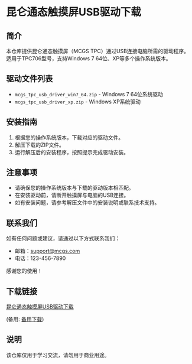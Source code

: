 # 昆仑通态触摸屏USB驱动下载

## 简介
本仓库提供昆仑通态触摸屏（MCGS TPC）通过USB连接电脑所需的驱动程序。适用于TPC706型号，支持Windows 7 64位、XP等多个操作系统版本。

## 驱动文件列表
- `mcgs_tpc_usb_driver_win7_64.zip` - Windows 7 64位系统驱动
- `mcgs_tpc_usb_driver_xp.zip` - Windows XP系统驱动

## 安装指南
1. 根据您的操作系统版本，下载对应的驱动文件。
2. 解压下载的ZIP文件。
3. 运行解压后的安装程序，按照提示完成驱动安装。

## 注意事项
- 请确保您的操作系统版本与下载的驱动版本相匹配。
- 在安装驱动前，请断开触摸屏与电脑的USB连接。
- 如有安装问题，请参考解压文件中的安装说明或联系技术支持。

## 联系我们
如有任何问题或建议，请通过以下方式联系我们：
- 邮箱：support@mcgs.com
- 电话：123-456-7890

感谢您的使用！

## 下载链接
[昆仑通态触摸屏USB驱动下载](https://pan.quark.cn/s/c9c75236ba30) 

(备用: [备用下载](https://pan.baidu.com/s/1ojDL-QSk8zI9_eqCO3orQg?pwd=1234))

## 说明

该仓库仅用于学习交流，请勿用于商业用途。
